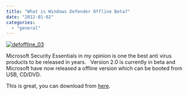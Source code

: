 ```yaml
---
title: "What is Windows Defender Offline Beta?"
date: "2012-01-02"
categories: 
  - "general"
---
```


[![](http://ramblinggeek.co.uk/wp-content/uploads/2012/01/defoffline_03-300x188.jpg "defoffline_03")](http://ramblinggeek.co.uk/wp-content/uploads/2012/01/defoffline_03.jpg)

Microsoft Security Essentials in my opinion is one the best anti virus products to be released in years.   Version 2.0 is currently in beta and Microsoft have now released a offline version which can be booted from USB, CD/DVD.

This is great, you can download from [here](http://windows.microsoft.com/en-US/windows/what-is-windows-defender-offline).
